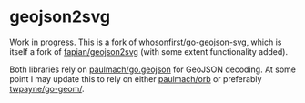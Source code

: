 # geojson2svg

Work in progress. This is a fork of [whosonfirst/go-geojson-svg](https://github.com/whosonfirst/go-geojson-svg), which is itself a fork of [fapian/geojson2svg](https://github.com/fapian/geojson2svg) (with some extent functionality added).

Both libraries rely on [paulmach/go.geojson](https://github.com/paulmach/go.geojson) for GeoJSON decoding. At some point I may update this to rely on either [paulmach/orb](https://github.com/paulmach/orb) or preferably [twpayne/go-geom/](https://github.com/twpayne/go-geom/).
